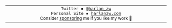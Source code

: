 <table>
<tbody>
<td align="center">
<img width="2000" height="0" /><br>
  <samp>Twitter ▪ <a href="https://twitter.com/harlan_zw">@harlan_zw</a></samp><br>
<samp>Personal Site ▪ <a href="https://harlanzw.com">harlanzw.com</a></samp><br>
<sub>Consider  <a href="https://github.com/sponsors/harlan-zw">sponsoring</a> me if you like my work 💖</sub><br>
<img width="2000" height="0" />
</td>
</tbody>
</table>



